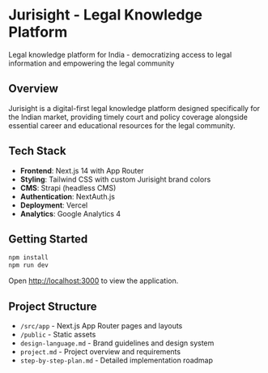 # Jurisight - Legal Knowledge Platform

Legal knowledge platform for India - democratizing access to legal information and empowering the legal community

## Overview
Jurisight is a digital-first legal knowledge platform designed specifically for the Indian market, providing timely court and policy coverage alongside essential career and educational resources for the legal community.

## Tech Stack
- **Frontend**: Next.js 14 with App Router
- **Styling**: Tailwind CSS with custom Jurisight brand colors
- **CMS**: Strapi (headless CMS)
- **Authentication**: NextAuth.js
- **Deployment**: Vercel
- **Analytics**: Google Analytics 4

## Getting Started

```bash
npm install
npm run dev
```

Open [http://localhost:3000](http://localhost:3000) to view the application.

## Project Structure
- `/src/app` - Next.js App Router pages and layouts
- `/public` - Static assets
- `design-language.md` - Brand guidelines and design system
- `project.md` - Project overview and requirements
- `step-by-step-plan.md` - Detailed implementation roadmap
